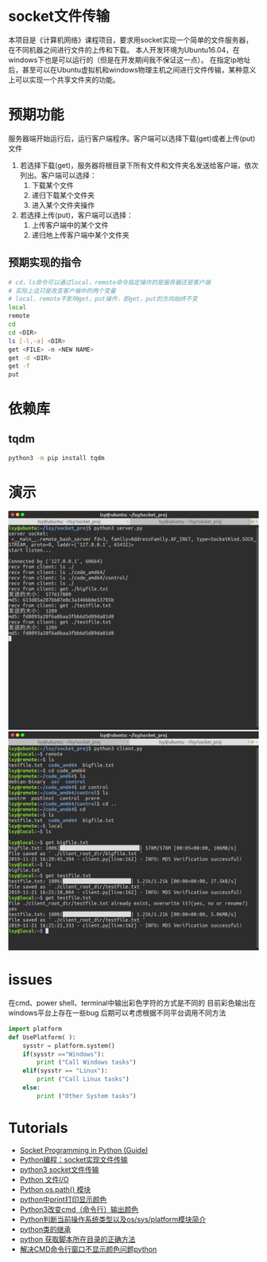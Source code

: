 # socket文件传输
本项目是《计算机网络》课程项目，要求用socket实现一个简单的文件服务器，在不同机器之间进行文件的上传和下载。
本人开发环境为Ubuntu16.04，在windows下也是可以运行的（但是在开发期间我不保证这一点）。
在指定ip地址后，甚至可以在Ubuntu虚拟机和windows物理主机之间进行文件传输，某种意义上可以实现一个共享文件夹的功能。


# 预期功能
服务器端开始运行后，运行客户端程序。客户端可以选择下载(get)或者上传(put)文件  

1. 若选择下载(get)，服务器将根目录下所有文件和文件夹名发送给客户端，依次列出。客户端可以选择：
    1. 下载某个文件
    2. 递归下载某个文件夹
    3. 进入某个文件夹操作
2.  若选择上传(put)，客户端可以选择：
    1. 上传客户端中的某个文件
    2. 递归地上传客户端中某个文件夹

## 预期实现的指令
```bash
# cd，ls命令可以通过local，remote命令指定操作的是服务器还是客户端
# 实际上这只是改变客户端中的两个变量
# local，remote不影响get，put操作，即get，put的方向始终不变
local
remote
cd
cd <DIR>
ls [-l,-a] <DIR>
get <FILE> -n <NEW NAME>
get -d <DIR>
get -f
put
```

# 依赖库
## tqdm
```bash
python3 -m pip install tqdm
```

# 演示
![server.png](./img/server.png)  
![client.png](./img/client.png)  

# issues
在cmd、power shell、terminal中输出彩色字符的方式是不同的
目前彩色输出在windows平台上存在一些bug
后期可以考虑根据不同平台调用不同方法
```python
import platform
def UsePlatform( ):
    sysstr = platform.system()
    if(sysstr =="Windows"):
        print ("Call Windows tasks")
    elif(sysstr == "Linux"):
        print ("Call Linux tasks")
    else:
        print ("Other System tasks")

```


# Tutorials
* [Socket Programming in Python (Guide)](https://realpython.com/python-sockets/)  
* [Python编程：socket实现文件传输](https://blog.csdn.net/mouday/article/details/79101951)  
* [python3 socket文件传输](https://juejin.im/post/5af270fc6fb9a07aa43c3114)  
* [Python 文件I/O](https://www.runoob.com/python/python-files-io.html)  
* [Python os.path() 模块](https://www.runoob.com/python/python-os-path.html)  
* [python中print打印显示颜色](https://blog.csdn.net/qq_34857250/article/details/79673698)  
* [Python3改变cmd（命令行）输出颜色](https://blog.csdn.net/wy_97/article/details/79663014)  
* [Python判断当前操作系统类型以及os/sys/platform模块简介](https://blog.csdn.net/gatieme/article/details/45674367)  
* [python类的继承](https://www.cnblogs.com/bigberg/p/7182741.html)  
* [python 获取脚本所在目录的正确方法](https://blog.csdn.net/vitaminc4/article/details/78702852)  
* [解决CMD命令行窗口不显示颜色问题python](https://blog.csdn.net/qq_15158911/article/details/88943571)  

